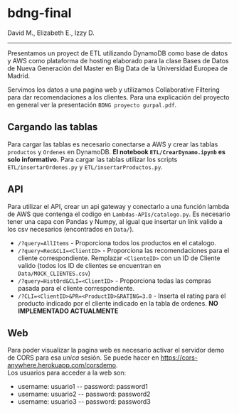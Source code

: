 # bdng-final
David M., Elizabeth E., Izzy D.

---

Presentamos un proyect de ETL utilizando DynamoDB como base de datos y AWS como plataforma de hosting elaborado para la clase Bases de Datos de Nueva Generación del Master en Big Data de la Universidad Europea de Madrid. 

Servimos los datos a una pagina web y utilizamos Collaborative Filtering para dar recomendaciones a los clientes. Para una explicación del proyecto en general ver la presentación `BDNG proyecto gurpal.pdf`.

## Cargando las tablas
Para cargar las tablas es necesario conectarse a AWS y crear las tablas `productos` y `Ordenes` en DynamoDB. **El notebook `ETL/CrearDynamo.ipynb` es solo informativo.** Para cargar las tablas utilizar los scripts `ETL/insertarOrdenes.py` y `ETL/insertarProductos.py`.

## API 

Para utilizar el API, crear un api gateway y conectarlo a una función lambda de AWS que contenga el codigo en `Lambdas-APIs/catalogo.py`. Es necesario tener una capa con Pandas y Numpy, al igual que insertar un link valido a los csv necesarios (encontrados en `Data/`).

- `/?query=AllItems` - Proporciona todos los productos en el catalogo.
- `/?query=Rec&CLI=<ClientID>` - Proporciona las recomendaciones para el cliente correspondiente. Remplazar `<ClienteID>` con un ID de Cliente valido (todos los ID de clientes se encuentran en `Data/MOCK_CLIENTES.csv`)
-  `/?query=HistOrd&CLI=<ClientID>` - Proporciona todas las compras pasada para el cliente correspondiente.
- `/?CLI=<ClientID>&PR=<ProductID>&RATING=3.0` - Inserta el rating para el producto indicado por el cliente indicado en la tabla de ordenes. **NO IMPLEMENTADO ACTUALMENTE**

## Web
Para poder visualizar la pagina web es necesario activar el servidor demo de CORS para esa *unica* sesión. Se puede hacer en https://cors-anywhere.herokuapp.com/corsdemo.  
Los usuarios para acceder a la web son:
- username: usuario1 -- password: password1
- username: usuario2 -- password: password2
- username: usuario3 -- password: password3